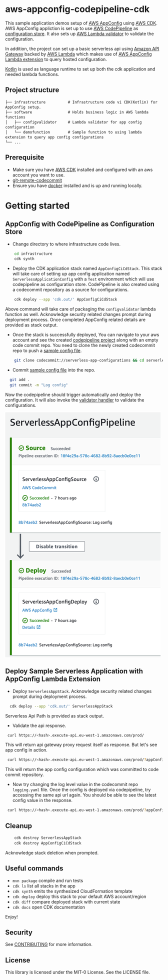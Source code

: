 # aws-appconfig-codepipeline-cdk

This sample application demos setup of [AWS AppConfig](https://docs.aws.amazon.com/appconfig/latest/userguide/what-is-appconfig.html) using [AWS CDK](https://aws.amazon.com/cdk/). AWS AppConfig appliction is 
set up to use [AWS CodePipeline](https://aws.amazon.com/codepipeline/) as [configuration store](https://docs.aws.amazon.com/appconfig/latest/userguide/appconfig-creating-configuration-and-profile.html). It also sets up [AWS Lambda validator](https://docs.aws.amazon.com/appconfig/latest/userguide/appconfig-creating-configuration-and-profile-validators.html) to validate 
the configuration.

In addition, the project can set up a basic serverless api using [Amazon API Gateway](https://docs.aws.amazon.com/apigateway/latest/developerguide/apigateway-rest-api.html)
backed by [AWS Lambda](https://aws.amazon.com/lambda/) which makes use of [AWS AppConfig Lambda extension](https://docs.aws.amazon.com/appconfig/latest/userguide/appconfig-integration-lambda-extensions.html) to query hosted configuration.

[Kotlin](https://kotlinlang.org/) is used as language runtime to set up both the cdk application and needed lambda functions. 

## Project structure

    ├── infrastructure          # Infrastructure code vi CDK(Kotlin) for AppConfig setup.
    ├── software                # Holds business logic in AWS lambda functions
    │   ├── configvalidator     # Lambda validator for app config configuration
    │   └── demofunction        # Sample function to using lambda extension to query app config configurations
    └── ...

## Prerequisite

- Make sure you have [AWS CDK](https://docs.aws.amazon.com/cdk/latest/guide/getting_started.html) installed and configured with an aws account you want to use.
- [git-remote-codecommit](https://github.com/aws/git-remote-codecommit#step-3-install-git-remote-codecommit)
- Ensure you have [docker](https://docs.docker.com/get-docker/) installed and is up and running locally.

# Getting started

## AppConfig with CodePipeline as Configuration Store

- Change directory to where infrastructure code lives.

```bash
    cd infrastructure
    cdk synth
```

- Deploy the CDK application stack named `AppConfigCiCdStack`. This stack will take care of setting up app config application named `ServerlessApplicationConfig` with 
a `Test` environment which will use codepipeline as configuration store. CodePipeline is also created using a codecommit repository as a source for configurations. 

```bash
    cdk deploy --app 'cdk.out/' AppConfigCiCdStack
```

Above command will take care of packaging the `configvalidator` lambda function as well. Acknowledge security related changes 
prompt during deployment process. Once completed AppConfig related details are provided as stack output. 

- Once the stack is successfully deployed, You can navigate to your aws account and see the created 
[codepipeline project](https://console.aws.amazon.com/codesuite/codepipeline/pipelines/ServerlessAppConfigPipeline/view?region=eu-west-1) along with an empty code commit repo.
You need to clone the newly created codecommit repo to push a [sample config file](infrastructure/src/main/resources/asset/logging.yaml).

```bash
    git clone codecommit://serverless-app-configurations && cd serverless-app-configurations/
```

- Commit [sample config file](infrastructure/src/main/resources/asset/logging.yaml) into the repo.

```bash
  git add .
  git commit -m "Log config"
```

Now the codepipeline should trigger automatically and deploy the configuration. It will also invoke the [validator handler](software/configvalidator/src/main/kotlin/com/app/config/ValidatorHandler.kt)
to validate the configurations.


![img.png](pipeline.png)


## Deploy Sample Serverless Application with AppConfig Lambda Extension

- Deploy `ServerlessAppStack`. Acknowledge security related changes prompt during deployment process.

```bash
  cdk deploy --app 'cdk.out/' ServerlessAppStack
```

Serverless Api Path is provided as stack output. 

- Validate the api response.

```bash
 curl https://<hash>.execute-api.eu-west-1.amazonaws.com/prod/
```

This will return api gateway proxy request itself as response. But let's see app config in action.

```bash
 curl https://<hash>.execute-api.eu-west-1.amazonaws.com/prod/?appConfig=true
```

This will return the app config configuration which was committed to code commit repository.  

- Now try changing the log level value in the codecommit repo `logging.yaml` file. Once the config is deployed via codepipeline,
try accessing the same api url again. You should be able to see the latest config value in the response.

```bash
 curl https://<hash>.execute-api.eu-west-1.amazonaws.com/prod/?appConfig=true
```


## Cleanup

```bash
    cdk destroy ServerlessAppStack
    cdk destroy AppConfigCiCdStack
```

Acknowledge stack deletion when prompted.


## Useful commands

* `mvn package`     compile and run tests
* `cdk ls`          list all stacks in the app
* `cdk synth`       emits the synthesized CloudFormation template
* `cdk deploy`      deploy this stack to your default AWS account/region
* `cdk diff`        compare deployed stack with current state
* `cdk docs`        open CDK documentation

Enjoy!

## Security

See [CONTRIBUTING](CONTRIBUTING.md#security-issue-notifications) for more information.

## License

This library is licensed under the MIT-0 License. See the LICENSE file.